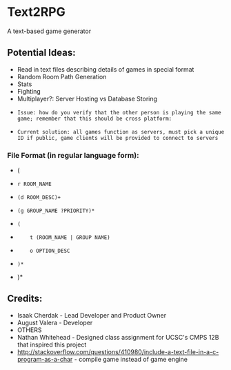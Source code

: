 # Text2RPG
A text-based game generator

## Potential Ideas:
* Read in text files describing details of games in special format
* Random Room Path Generation
* Stats
* Fighting
* Multiplayer?: Server Hosting vs Database Storing
*     Issue: how do you verify that the other person is playing the same game; remember that this should be cross platform:
*     Current solution: all games function as servers, must pick a unique ID if public, game clients will be provided to connect to servers

### File Format (in regular language form):
* (
*     r ROOM_NAME
*     (d ROOM_DESC)+
*     (g GROUP_NAME ?PRIORITY)*
*     (
*         t (ROOM_NAME | GROUP NAME)
*         o OPTION_DESC
*     )*
* )*

## Credits:
* Isaak Cherdak - Lead Developer and Product Owner
* August Valera - Developer
* OTHERS
* Nathan Whitehead - Designed class assignment for UCSC's CMPS 12B that inspired this project
* http://stackoverflow.com/questions/410980/include-a-text-file-in-a-c-program-as-a-char - compile game instead of game engine
